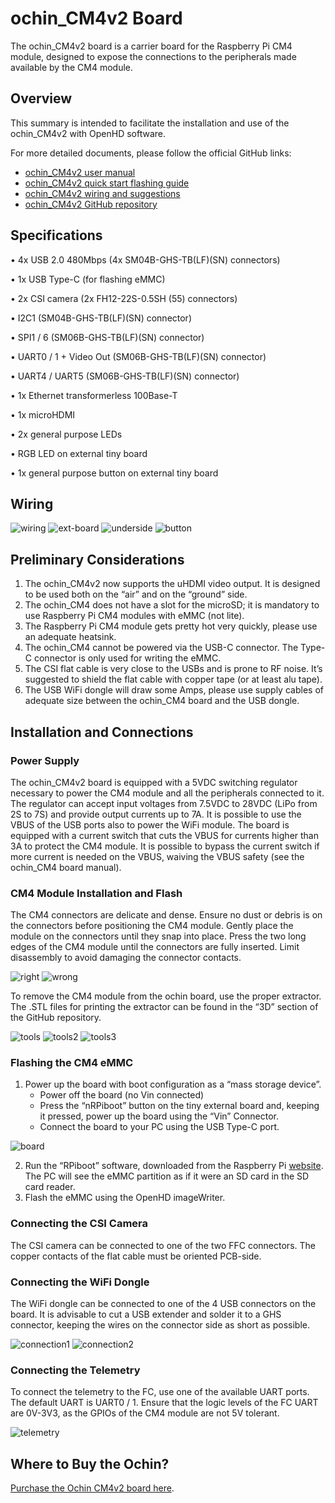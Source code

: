 # ochin_CM4v2 Board

The ochin_CM4v2 board is a carrier board for the Raspberry Pi CM4 module, designed to expose the connections to the peripherals made available by the CM4 module.

## Overview

This summary is intended to facilitate the installation and use of the ochin_CM4v2 with OpenHD software.

For more detailed documents, please follow the official GitHub links:  
* [ochin_CM4v2 user manual](https://github.com/ochin-space/ochin-CM4v2/blob/master/%C3%B6ch%C3%ACn%20CM4v2%20-%20Manual.pdf)  
* [ochin_CM4v2 quick start flashing guide](https://github.com/ochin-space/ochin-CM4v2/blob/master/%C3%B6ch%C3%ACn%20CM4v2%20-%20Quick%20Start%20Flashing%20Guide.png)  
* [ochin_CM4v2 wiring and suggestions](https://github.com/ochin-space/ochin-CM4v2/blob/master/%C3%B6ch%C3%ACn%20CM4v2%20-%20Wiring%20and%20Suggestions.pdf)  
* [ochin_CM4v2 GitHub repository](https://github.com/ochin-space/ochin-CM4v2)

## Specifications

• 4x USB 2.0 480Mbps (4x SM04B-GHS-TB(LF)(SN) connectors)

• 1x USB Type-C (for flashing eMMC)

• 2x CSI camera (2x FH12-22S-0.5SH (55) connectors)

• I2C1 (SM04B-GHS-TB(LF)(SN) connector)

• SPI1 / 6 (SM06B-GHS-TB(LF)(SN) connector)

• UART0 / 1 + Video Out (SM06B-GHS-TB(LF)(SN) connector)

• UART4 / UART5 (SM06B-GHS-TB(LF)(SN) connector)

• 1x Ethernet transformerless 100Base-T

• 1x microHDMI

• 2x general purpose LEDs

• RGB LED on external tiny board

• 1x general purpose button on external tiny board

## Wiring

![wiring](https://raw.githubusercontent.com/OpenHD/Documentation/evo/.gitbook/assets/Ochinv2-1.png)
![ext-board](https://raw.githubusercontent.com/OpenHD/Documentation/evo/.gitbook/assets/Ochinv2-2.png)
![underside](https://raw.githubusercontent.com/OpenHD/Documentation/evo/.gitbook/assets/Ochinv2-3.png)
![button](https://raw.githubusercontent.com/OpenHD/Documentation/evo/.gitbook/assets/Ochinv2-4.png)

## Preliminary Considerations

1. The ochin_CM4v2 now supports the uHDMI video output. It is designed to be used both on the “air” and on the “ground” side.
2. The ochin_CM4 does not have a slot for the microSD; it is mandatory to use Raspberry Pi CM4 modules with eMMC (not lite).
3. The Raspberry Pi CM4 module gets pretty hot very quickly, please use an adequate heatsink.
4. The ochin_CM4 cannot be powered via the USB-C connector. The Type-C connector is only used for writing the eMMC.
5. The CSI flat cable is very close to the USBs and is prone to RF noise. It’s suggested to shield the flat cable with copper tape (or at least alu tape).
6. The USB WiFi dongle will draw some Amps, please use supply cables of adequate size between the ochin_CM4 board and the USB dongle.

## Installation and Connections

### Power Supply

The ochin_CM4v2 board is equipped with a 5VDC switching regulator necessary to power the CM4 module and all the peripherals connected to it. The regulator can accept input voltages from 7.5VDC to 28VDC (LiPo from 2S to 7S) and provide output currents up to 7A. It is possible to use the VBUS of the USB ports also to power the WiFi module. The board is equipped with a current switch that cuts the VBUS for currents higher than 3A to protect the CM4 module. It is possible to bypass the current switch if more current is needed on the VBUS, waiving the VBUS safety (see the ochin_CM4 board manual).

### CM4 Module Installation and Flash

The CM4 connectors are delicate and dense. Ensure no dust or debris is on the connectors before positioning the CM4 module. Gently place the module on the connectors until they snap into place. Press the two long edges of the CM4 module until the connectors are fully inserted. Limit disassembly to avoid damaging the connector contacts.

![right](https://raw.githubusercontent.com/OpenHD/Documentation/evo/.gitbook/assets/Ochinv2-5.png)
![wrong](https://raw.githubusercontent.com/OpenHD/Documentation/evo/.gitbook/assets/Ochinv2-6.png)

To remove the CM4 module from the ochin board, use the proper extractor. The .STL files for printing the extractor can be found in the “3D” section of the GitHub repository.

![tools](https://raw.githubusercontent.com/OpenHD/Documentation/evo/.gitbook/assets/Ochin5.png)
![tools2](https://raw.githubusercontent.com/OpenHD/Documentation/evo/.gitbook/assets/Ochin6.png)
![tools3](https://raw.githubusercontent.com/OpenHD/Documentation/evo/.gitbook/assets/Ochin7.png)

### Flashing the CM4 eMMC

1. Power up the board with boot configuration as a “mass storage device”.
   * Power off the board (no Vin connected)
   * Press the “nRPiboot” button on the tiny external board and, keeping it pressed, power up the board using the “Vin” Connector.
   * Connect the board to your PC using the USB Type-C port.

![board](https://raw.githubusercontent.com/OpenHD/Documentation/evo/.gitbook/assets/Ochinv2-8.png)

2. Run the “RPiboot” software, downloaded from the Raspberry Pi [website](https://github.com/raspberrypi/usbboot/raw/master/win32/rpiboot_setup.exe). The PC will see the eMMC partition as if it were an SD card in the SD card reader.
3. Flash the eMMC using the OpenHD imageWriter.

### Connecting the CSI Camera

The CSI camera can be connected to one of the two FFC connectors. The copper contacts of the flat cable must be oriented PCB-side.

### Connecting the WiFi Dongle

The WiFi dongle can be connected to one of the 4 USB connectors on the board. It is advisable to cut a USB extender and solder it to a GHS connector, keeping the wires on the connector side as short as possible.

![connection1](https://raw.githubusercontent.com/OpenHD/Documentation/evo/.gitbook/assets/Ochin9.png)
![connection2](https://raw.githubusercontent.com/OpenHD/Documentation/evo/.gitbook/assets/Ochin10.png)

### Connecting the Telemetry

To connect the telemetry to the FC, use one of the available UART ports. The default UART is UART0 / 1. Ensure that the logic levels of the FC UART are 0V-3V3, as the GPIOs of the CM4 module are not 5V tolerant.

![telemetry](https://raw.githubusercontent.com/OpenHD/Documentation/evo/.gitbook/assets/Ochin11.png)

## Where to Buy the Ochin?

[Purchase the Ochin CM4v2 board here](https://www.seeedstudio.com/Ochin-Tiny-Carrier-Board-V2-for-Raspberry-Pi-CM4-p-5887.html).

